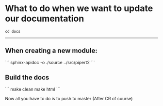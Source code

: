 <h1>What to do when we want to update our documentation</h1>

```
cd docs
```

***

<h2>When creating a new module:</h2>
```
sphinx-apidoc -o ./source ../src/pipert2
```


<h2>Build the docs</h2>
```
make clean
make html
```


Now all you have to do is to push to master (After CR of course)
